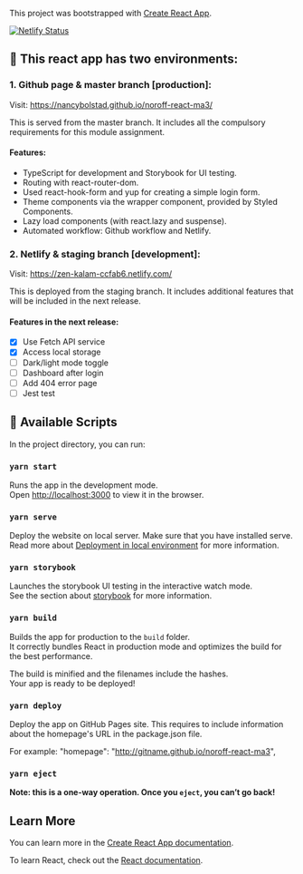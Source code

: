 This project was bootstrapped with [Create React App](https://github.com/facebook/create-react-app).

[![Netlify Status](https://api.netlify.com/api/v1/badges/bdd0f41d-e9f1-4a07-8e42-3cb2b40eaf37/deploy-status)](https://app.netlify.com/sites/zen-kalam-ccfab6/deploys)

## :satellite: This react app has two environments:

### 1. Github page & master branch [production]:

Visit: https://nancybolstad.github.io/noroff-react-ma3/

This is served from the master branch. It includes all the compulsory requirements for this module assignment.

#### Features:

- TypeScript for development and Storybook for UI testing.
- Routing with react-router-dom.
- Used react-hook-form and yup for creating a simple login form.
- Theme components via the <ThemeProvider> wrapper component, provided by Styled Components.
- Lazy load components (with react.lazy and suspense).
- Automated workflow: Github workflow and Netlify.

### 2. Netlify & staging branch [development]:

Visit: https://zen-kalam-ccfab6.netlify.com/

This is deployed from the staging branch. It includes additional features that will be included in the next release.

#### Features in the next release:

- [x] Use Fetch API service
- [x] Access local storage
- [ ] Dark/light mode toggle
- [ ] Dashboard after login
- [ ] Add 404 error page
- [ ] Jest test

## :paperclip: Available Scripts

In the project directory, you can run:

### `yarn start`

Runs the app in the development mode.<br />
Open [http://localhost:3000](http://localhost:3000) to view it in the browser.

### `yarn serve`

Deploy the website on local server. Make sure that you have installed serve.
Read more about [Deployment in local environment](https://create-react-app.dev/docs/deployment/) for more information.

### `yarn storybook`

Launches the storybook UI testing in the interactive watch mode.<br />
See the section about [storybook](https://storybook.js.org/docs/basics/introduction/) for more information.

### `yarn build`

Builds the app for production to the `build` folder.<br />
It correctly bundles React in production mode and optimizes the build for the best performance.

The build is minified and the filenames include the hashes.<br />
Your app is ready to be deployed!

### `yarn deploy`

Deploy the app on GitHub Pages site. This requires to include information about the homepage's URL in the package.json file.

For example:
"homepage": "http://gitname.github.io/noroff-react-ma3",

### `yarn eject`

**Note: this is a one-way operation. Once you `eject`, you can’t go back!**

## Learn More

You can learn more in the [Create React App documentation](https://facebook.github.io/create-react-app/docs/getting-started).

To learn React, check out the [React documentation](https://reactjs.org/).
